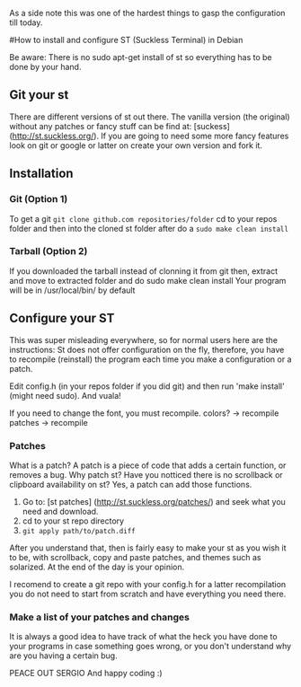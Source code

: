 As a side note this was one of the hardest things to gasp the configuration till today.

#How to install and configure ST (Suckless Terminal) in Debian

Be aware: There is no sudo apt-get install of st so everything has to be done by your hand.

## Git your st

There are different versions of st out there. The vanilla version (the original) without any patches or fancy stuff can be find at: [suckess]
(http://st.suckless.org/). 
If you are going to need some more fancy features look on git or google or latter on create your own version and fork it.

## Installation
### Git (Option 1)
To get a git `git clone github.com repositories/folder`
cd to your repos folder and then into the cloned st folder
after do a `sudo make clean install`

### Tarball (Option 2)
If you downloaded the tarball instead of clonning it from git then, extract and move to extracted folder and do sudo make clean install
Your program will be in /usr/local/bin/ by default

## Configure your ST
This was super misleading everywhere, so for normal users here are the instructions:
St does not offer configuration on the fly, therefore, you have to recompile (reinstall) the program each time you make a configuration or a patch.

Edit config.h (in your repos folder if you did git) and then run 'make install' (might need sudo). And vuala!

If you need to change the font, you must recompile.
colors? -> recompile
patches -> recompile

### Patches
What is a patch? A patch is a piece of code that adds a certain function, or removes a bug. 
Why patch st? Have you notticed there is no scrollback or clipboard availability on st? Yes, a patch can add those functions.

1. Go to: [st patches] (http://st.suckless.org/patches/) and seek what you need and download.
2. cd to your st repo directory 
3. `git apply path/to/patch.diff`


After you understand that, then is fairly easy to make your st as you wish it to be, with scrollback, copy and paste patches, and themes such as solarized. At the end of the day is your opinion.

I recomend to create a git repo with your config.h for a latter recompilation you do not need to start from scratch and have everything you need there.

### Make a list of your patches and changes

It is always a good idea to have track of what the heck you have done to your programs in case something goes wrong, or you don't understand why are you having a certain bug.

PEACE OUT SERGIO
And happy coding :)
